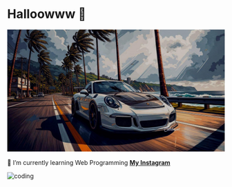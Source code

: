 # Halloowww 👋

![wallpaper](image/wallpaper%201.jpg)

<!--
**rzaldii/rzaldii** is a ✨ _special_ ✨ repository because its `README.md` (this file) appears on your GitHub profile.

Here are some ideas to get you started:

- 🔭 I’m currently working on ...
- 🌱 I’m currently learning ...
- 👯 I’m looking to collaborate on ...
- 🤔 I’m looking for help with ...
- 💬 Ask me about ...
- 📫 How to reach me: ...
- 😄 Pronouns: ...
- ⚡ Fun fact: ...
-->

📝 I’m currently learning Web Programming
[**My Instagram**](https://www.instagram.com/i.ballrr/)

![coding](https://media3.giphy.com/media/v1.Y2lkPTc5MGI3NjExNXI1b2I5ejIzMzVzYm0xamd0NDN5bnVqN3JxZ2xzc2g1bDE0NGw0cCZlcD12MV9pbnRlcm5hbF9naWZfYnlfaWQmY3Q9Zw/LD2ZJ0pdNmCxFikNQ5/giphy.gif)